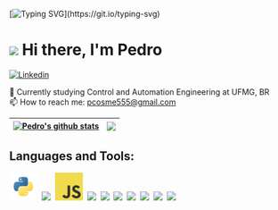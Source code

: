 [![Typing SVG](https://readme-typing-svg.herokuapp.com?font=Courier+new&color=%23808080&size=40&width=800&duration=6969&lines=Welcome+to+my+profile!)](https://git.io/typing-svg)
# <img src="https://raw.githubusercontent.com/iampavangandhi/iampavangandhi/master/gifs/Hi.gif" width="30px"> Hi there, I'm Pedro

[![Linkedin](https://img.shields.io/badge/LinkedIn-blue?style=for-the-badge&logo=linkedin&labelColor=blue&link=https://www.linkedin.com/in/pcosme/)](https://www.linkedin.com/in/pcosme/)

:school: Currently studying Control and Automation Engineering at UFMG, BR</br>
:mailbox: How to reach me: <a href="pcosme555@gmail.com">pcosme555@gmail.com</a>

| <a href="https://github.com/anuraghazra/github-readme-stats"><img align="center" src="https://github-readme-stats.vercel.app/api?username=PedroCosme&theme=github_dark&show_icons=true&hide_border=true" alt="Pedro's github stats" /></a> | <a href="https://github.com/anuraghazra/github-readme-stats"><img align="center" src="https://github-readme-stats.vercel.app/api/top-langs/?username=PedroCosme&theme=github_dark&layout=compact&hide_border=true" /></a> |
| ------------- | ------------- |

## Languages and Tools:
<div>
  <img width=50px src="https://raw.githubusercontent.com/github/explore/80688e429a7d4ef2fca1e82350fe8e3517d3494d/topics/python/python.png">&nbsp;
  <img width=50px src="https://upload.wikimedia.org/wikipedia/commons/thumb/3/38/Jupyter_logo.svg/1200px-Jupyter_logo.svg.png">&nbsp;
  <img width=50px src="https://raw.githubusercontent.com/github/explore/80688e429a7d4ef2fca1e82350fe8e3517d3494d/topics/javascript/javascript.png">&nbsp;
  <img width=50px src="https://upload.wikimedia.org/wikipedia/commons/1/18/C_Programming_Language.svg">&nbsp;
  <img width=50px src="https://upload.wikimedia.org/wikipedia/commons/thumb/1/18/ISO_C%2B%2B_Logo.svg/1822px-ISO_C%2B%2B_Logo.svg.png">&nbsp;
  <img width=50px src="https://rustacean.net/assets/rustacean-flat-happy.png">&nbsp;
  <img width=50px src="https://upload.wikimedia.org/wikipedia/commons/3/32/OpenCV_Logo_with_text_svg_version.svg">&nbsp;
  <img width=50px src="https://upload.wikimedia.org/wikipedia/commons/thumb/1/1b/R_logo.svg/2560px-R_logo.svg.png">&nbsp;
  <img width=50px src="https://upload.wikimedia.org/wikipedia/commons/thumb/2/20/Bash_Logo_black_and_white_icon_only.svg/800px-Bash_Logo_black_and_white_icon_only.svg.png">&nbsp;
  <img width=50px src="https://upload.wikimedia.org/wikipedia/commons/thumb/b/b0/NewTux.svg/800px-NewTux.svg.png">&nbsp;
</div>

</br>
